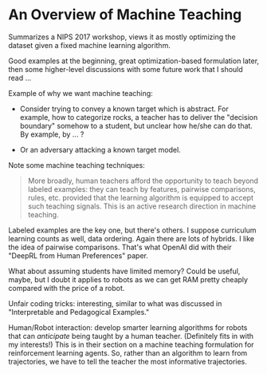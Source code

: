 # An Overview of Machine Teaching

Summarizes a NIPS 2017 workshop, views it as mostly optimizing the dataset given
a fixed machine learning algorithm.

Good examples at the beginning, great optimization-based formulation later, then
some higher-level discussions with some future work that I should read ...

Example of why we want machine teaching:

- Consider trying to convey a known target which is abstract. For example, how
  to categorize rocks, a teacher has to deliver the "decision boundary" somehow
  to a student, but unclear how he/she can do that. By example, by ... ?

- Or an adversary attacking a known target model.

Note some machine teaching techniques:

> More broadly, human teachers afford the opportunity to teach beyond labeled
> examples: they can teach by features, pairwise comparisons, rules, etc.
> provided that the learning algorithm is equipped to accept such teaching
> signals. This is an active research direction in machine teaching.

Labeled examples are the key one, but there's others. I suppose curriculum
learning counts as well, data ordering. Again there are lots of hybrids. I like
the idea of pairwise comparisons. That's what OpenAI did with their "DeepRL from
Human Preferences" paper.

What about assuming students have limited memory? Could be useful, maybe, but I
doubt it applies to robots as we can get RAM pretty cheaply compared with the
price of a robot.

Unfair coding tricks: interesting, similar to what was discussed in
"Interpretable and Pedagogical Examples."

Human/Robot interaction: develop smarter learning algorithms for robots that can
*anticipate* being taught by a human teacher. (Definitely fits in with my
interests!) This is in their section on a machine teaching formulation for
reinforcement learning agents. So, rather than an algorithm to learn from
trajectories, we have to tell the teacher the most informative trajectories.
